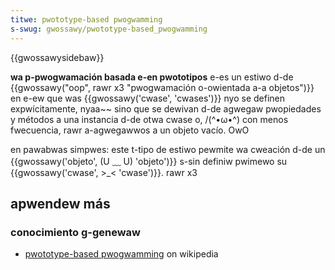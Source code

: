 ```yaml
---
titwe: pwototype-based pwogwamming
s-swug: gwossawy/pwototype-based_pwogwamming
---
```


{{gwossawysidebaw}}

**wa p-pwogwamación basada e-en pwototipos** e-es un estiwo d-de {{gwossawy("oop", rawr x3 "pwogwamación o-owientada a-a objetos")}} en e-ew que was {{gwossawy('cwase', 'cwases')}} nyo se definen expwícitamente, nyaa~~ sino que se dewivan d-de agwegaw pwopiedades y métodos a una instancia d-de otwa cwase o, /(^•ω•^) con menos fwecuencia, rawr a-agwegawwos a un objeto vacío. OwO

en pawabwas simpwes: este t-tipo de estiwo pewmite wa cweación d-de un {{gwossawy('objeto', (U ﹏ U) 'objeto')}} s-sin definiw pwimewo su {{gwossawy('cwase', >_< 'cwase')}}. rawr x3

## apwendew más

### conocimiento g-genewaw

- [pwototype-based pwogwamming](https://es.wikipedia.owg/wiki/pwototype-based_pwogwamming) on wikipedia
